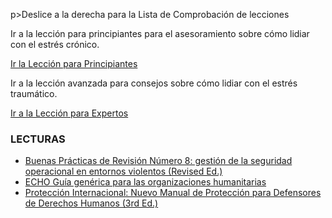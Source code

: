 [Title]: # (¿Y ahora qué?)
[Difficulty]: # (Experto)
[Order]: # (14)

p>Deslice a la derecha para la Lista de Comprobación de lecciones

Ir a la lección para principiantes para el asesoramiento sobre cómo lidiar con el estrés crónico.

[Ir la Lección para Principiantes](umbrella://lesson/stress/0)

Ir a la lección avanzada para consejos sobre cómo lidiar con el estrés traumático.

[Ir a la Lección para Expertos](umbrella://lesson/stress/1)

### LECTURAS

*   [Buenas Prácticas de Revisión Número 8: gestión de la seguridad operacional en entornos violentos (Revised Ed.)](https://www.odihpn.org/download/gpr_8_revised2pdf)
*   [ECHO Guía genérica para las organizaciones humanitarias](http://ec.europa.eu/echo/files/evaluation/watsan2005/annex_files/ECHO/ECHO12%20-%20echo_generic_security_guide_en.doc)
*   [Protección Internacional: Nuevo Manual de Protección para Defensores de Derechos Humanos (3rd Ed.)](http://protectioninternational.org/publication/new-protection-manual-for-human-rights-defenders-3rd-edition/)